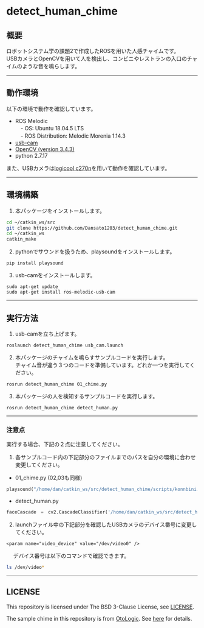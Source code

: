 # detect_human_chime
  
## 概要  
  
ロボットシステム学の課題2で作成したROSを用いた人感チャイムです。  
USBカメラとOpenCVを用いて人を検出し、コンビニやレストランの入口のチャイムのような音を鳴らします。
  
---  
  
## 動作環境
  
以下の環境で動作を確認しています。  
- ROS Melodic  
　- OS: Ubuntu 18.04.5 LTS  
　- ROS Distribution: Melodic Morenia 1.14.3  
- [usb-cam](http://wiki.ros.org/usb_cam)  
- [OpenCV (version 3.4.3)](https://opencv.org/)  
- python 2.7.17  
  
また、USBカメラは[logicool c270n](https://www.logicool.co.jp/ja-jp/product/hd-webcam-c270n)を用いて動作を確認しています。  
  
---
  
## 環境構築  
  
1. 本パッケージをインストールします。  
  
```sh
cd ~/catkin_ws/src  
git clone https://github.com/Dansato1203/detect_human_chime.git  
cd ~/catkin_ws
catkin_make
```  
  
2. pythonでサウンドを扱うため、playsoundをインストールします。  
```
pip install playsound
```
3. usb-camをインストールします。  
```
sudo apt-get update
sudo apt-get install ros-melodic-usb-cam
```
  
---
  
## 実行方法  
  
1. usb-camを立ち上げます。  
```
roslaunch detect_human_chime usb_cam.launch  
```
  
2. 本パッケージのチャイムを鳴らすサンプルコードを実行します。  
チャイム音が違う３つのコードを準備しています。どれか一つを実行してください。  
```
rosrun detect_human_chime 01_chime.py
```
  
3. 本パッケージの人を検知するサンプルコードを実行します。  
```
rosrun detect_human_chime detect_human.py
```
  
---
  
### 注意点
  
実行する場合、下記の２点に注意してください。  
1. 各サンプルコード内の下記部分のファイルまでのパスを自分の環境に合わせ変更してください。  
  
- 01_chime.py (02,03も同様)  
```py:01_chime.py
playsound("/home/dan/catkin_ws/src/detect_human_chime/scripts/konnbini.mp3")
```
  
- detect_human.py  
```py:detect_human.py
faceCascade　=　cv2.CascadeClassifier('/home/dan/catkin_ws/src/detect_human_chime/scripts/haarcascade_frontalface_alt2.xml')
```
  
2. launchファイル中の下記部分を確認したUSBカメラのデバイス番号に変更してください。    
```:usb_cam.launch
<param name="video_device" value="/dev/video0" />  
```
  
　 デバイス番号は以下のコマンドで確認できます。  
```sh
ls /dev/video*
```  
  
---
  
## LICENSE
This repository is licensed under The BSD 3-Clause License, see [LICENSE](https://github.com/Dansato1203/detect_human_chime/blob/master/LICENSE).  
  
The sample chime in this repository is from [OtoLogic](https://otologic.jp/).  See [here](https://otologic.jp/free/license.html) for details.
